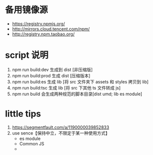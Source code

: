 # 备用镜像源

- https://registry.npmjs.org/
- http://mirrors.cloud.tencent.com/npm/
- http://registry.npm.taobao.org/

# script 说明

1. npm run build:dev 生成到 dist [非压缩版]
2. npm run build:prod 生成 dist [压缩版本]
3. npm run build:es 生成 lib [将 src 文件夹下 assets 和 styles 拷贝到 lib]
4. npm run build:tsc 生成 lib [将 src 下其他 ts 文件转成 js]
5. npm run build 会生成两种规范的脚本目录[dist umd; lib es module]

# little tips

1. https://segmentfault.com/a/1190000039852833
2. use sence【保持中立，不限定于某一种使用方式】
   - es module
   - Common JS
   - <script> in HTML
   - AMD（require.js）、CMD（sea.js）
   - [ ] webpack 支持多种打包方式输出。
3. npm script 中涉及到的文件系统操作包括文件和目录的创建、删除、移动、复制等操作，而社区为这些基本操作也提供了跨平台兼容的包，列举如下：

- rimraf 或 del-cli，用来删除文件和目录，实现类似于 rm -rf 的功能；
- cpr，用于拷贝、复制文件和目录，实现类似于 cp -r 的功能；
- make-dir-cli，用于创建目录，实现类似于 mkdir -p 的功能；

# 项目工程化

项目的工程化是一件很有意思的事情，通过自动化的工具，可以有效提升项目可维护性和质量，并且避免很多不确定因素。如果你工作中发现了这些问题，而不想继续通过人肉的方法解决这些问题的话，那就赶紧试试

## git commit 需要遵循一定格式，比如：

- feat: A new feature
- fix: A bug fix
- docs: Documentation only changes
- style: Changes that do not affect the meaning of the code (white-space, formatting, missing semi-co lons, etc)
- refactor: A code change that neither fixes a bug nor adds a feature
- perf: A code change that improves performance

## commit 规范配置文件

学到了一个好方法，一键生成配置文件

```
echo "module.exports = {extends: ['@commitlint/config-conventional']}" > commitlint.config.js
```

# husky 正确使用姿势：

1. npm：https://www.npmjs.com/package/husky
2. 博客：https://juejin.cn/post/6986584081630756877 【前端工程化项目基础配置】
3. husky 新旧版本差异 https://zhuanlan.zhihu.com/p/366786798

## 自动生成 changelog.md

1. [git commit 、CHANGELOG 和版本发布的标准自动化](https://www.cnblogs.com/zivxiaowei/p/10089201.html)
2. [使用 conventional-changelog 和 Strapdown.js 为 git 仓库自动生成 changelog html 页面](https://itxx00.github.io/blog/2021/01/15/auto-create-changelog-html/)
3. 推荐[standard-version](https://github.com/conventional-changelog/standard-version)【不仅可以打 tag，还可以自动 changelog】

## 版本管理

1. [npm 发包者必读](https://juejin.cn/post/6844903870678695943)

npm 的发包需要遵循语义化版本，一个版本号包含三个部分：MAJOR.MINOR.PATCH，

- MAJOR 表示主版本号，当你做了不兼容的 API 修改；
- MINOR 表示次版本号，当你做了向下兼容的功能性新增；
- PATCH 表示修订号,当你做了向下兼容的问题修正;

我们可以使用 npm version 命令来自动修改版本号，比如：

```
// version = v1.0.0
npm version patch
// v1.0.1
npm version prepatch
// v1.0.2-0
npm version minor
// v1.1.0
npm version major
// v2.0.0
```

一般来说还有先行版本，测试版本等，他们这样命名

```
3.1.0-beta.0
3.1.0-alpha.0
```

如果我们发布先行版本，`npm version prepatch` 命令得出的版本号好像就不够规范了，我们只能使用 `npm version 1.0.0-alpha.1` 指定版本号，不过还好，在 npm 6.4.0 之后，我们可以使用 --preid 参数： `npm version prerelease --preid=alpha`

# 不小心发错包

```
>npm dist-tag add jiam-ui@0.0.3 beta
+beta: jiam-ui@0.0.3
>npm dist-tag add jiam-ui@0.0.2 latest
+latest: jiam-ui@0.0.2
>npm dist-tag ls jiam-ui
beta: 0.0.3
latest: 0.0.2
```

# nrm 切换 npm 镜像源

- 查看全局镜像 `npm config get registry`
- 全局设置镜像 `npm config set r_url`
- 安装 `npm i nrm -g`
- 查看 `nrm ls`
- 切换到 `nrm use taobao`
- 添加镜像源 `nrm add r_name r_url`, like `nrm add tx http://mirrors.cloud.tencent.com/npm/`
- 删除镜像源 `nrm del r_name`
- 测速镜像源 `nrm test r_name`

# docz

- 安装依赖 `npm install --save-dev docz docz-theme-default docz-plugin-css @emotion/core`
- docz ：docz 核心部分，必须
- docz-theme-default ：docz 默认主题，必须
- docz-plugin-css ： docz 中使用 CSS 时的额外插件，如果不需要 css 则非必须
- @emotion/core ： 文档依赖，必须

- [ ]BUG: TypeError: Cannot read property 'get' of undefined
